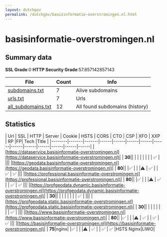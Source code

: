 ```yaml
---
layout: dutchgov
permalink: /dutchgov/basisinformatie-overstromingen.nl.html
---
```



# basisinformatie-overstromingen.nl
## Summary data


**SSL Grade**:0
**HTTP Security Grade**:57.857142857143


| File       | Count | Info |
|------------|-------|------|
|[subdomains.txt](/data/basisinformatie-overstromingen.nl/subdomains.txt)|7|Alive subdomains|
|[urls.txt](/data/basisinformatie-overstromingen.nl/urls.txt)|7|Urls|
|[all_subdomains.txt](/data/basisinformatie-overstromingen.nl/all_subdomains.txt)|12|All found subdomains (history)|


## Statistics


| Url | SSL | HTTP | Server | Cookie | HSTS | CORS | CTO | CSP | XFO | XXP | RP |FP| Tech |Title |
|--------|-------|-------|------|------|------|------|------|------|------|------|------|------|------|
|[https://dataservice.basisinformatie-overstromingen.nl](https://dataservice.basisinformatie-overstromingen.nl)| | **30**|| | | | | | | | :white_check_mark: | |||
|[https://geodata.basisinformatie-overstromingen.nl](https://geodata.basisinformatie-overstromingen.nl)| | **80**|| |:white_check_mark: | | |:warning: | :white_check_mark: | | :white_check_mark: | :white_check_mark: |||
|[https://professional.basisinformatie-overstromingen.nl](https://professional.basisinformatie-overstromingen.nl)| | **80**|| |:white_check_mark: | | |:warning: | :white_check_mark: | | :white_check_mark: | :white_check_mark: |||
|[https://profgeodata.dynamic.basisinformatie-overstromingen.nl](https://profgeodata.dynamic.basisinformatie-overstromingen.nl)| | **30**|| | | | | | | | :white_check_mark: | |||
|[https://profgeodata.static.basisinformatie-overstromingen.nl](https://profgeodata.static.basisinformatie-overstromingen.nl)| | **30**|| | | | | | | | :white_check_mark: | |||
|[https://www.basisinformatie-overstromingen.nl](https://www.basisinformatie-overstromingen.nl)| | **80**|| |:white_check_mark: | | |:warning: | :white_check_mark: | | :white_check_mark: | :white_check_mark: |||
|[https://basisinformatie-overstromingen.nl](https://basisinformatie-overstromingen.nl)| | **75**|nginx| |:white_check_mark: | | |:warning: | :white_check_mark: | | :white_check_mark: | :white_check_mark: |HSTS Nginx|LIWO|